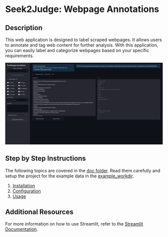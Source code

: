 # Seek2Judge: Webpage Annotations

## Description

This web application is designed to label scraped webpages. It allows users to annotate and tag web content for further analysis. With this application, you can easily label and categorize webpages based on your specific requirements.

![Application Screenshot](screenshot.png)

## Step by Step Instructions
The following topics are covered in the [doc folder](doc). Read them carefully and setup the project for the example data in the [example_workdir](example_workdir).

1. [Installation](doc/01-INSTALLATION.md)
2. [Configuration](doc/02-CONFIGURATION.md)
3. [Usage](doc/03-USAGE.md)

## Additional Resources

For more information on how to use Streamlit, refer to the [Streamlit Documentation](https://docs.streamlit.io/library/api-reference).